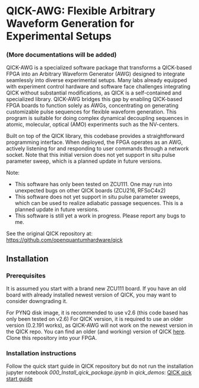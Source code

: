 # QICK-AWG: Flexible Arbitrary Waveform Generation for Experimental Setups
### (More documentations will be added)
QICK-AWG is a specialized software package that transforms a QICK-based FPGA into an Arbitrary Waveform Generator (AWG) designed to integrate seamlessly into diverse experimental setups. Many labs already equipped with experiment control hardware and software face challenges integrating QICK without substantial modifications, as QICK is a self-contained and specialized library. QICK-AWG bridges this gap by enabling QICK-based FPGA boards to function solely as AWGs, concentrating on generating customizable pulse sequences for flexible waveform generation. This program is suitable for doing complex dynamical decoupling sequences in atomic, molecular, optical (AMO) experiments such as the NV-centers. 

Built on top of the QICK library, this codebase provides a straightforward programming interface. When deployed, the FPGA operates as an AWG, actively listening for and responding to user commands through a network socket. Note that this initial version does not yet support in situ pulse parameter sweep, which is a planned update in future versions.

Note: 
- This software has only been tested on ZCU111. One may run into unexpected bugs on other QICK boards (ZCU216, RFSoC4x2)
- This software does not yet support in situ pulse parameter sweeps, which can be used to realize adiabatic passage sequences. This is a planned update in future versions.
- This software is still yet a work in progress. Please report any bugs to me. 

See the original QICK repository at: https://github.com/openquantumhardware/qick

## Installation

### Prerequisites
It is assumed you start with a brand new ZCU111 board. If you have an old board with already installed newest version of QICK, you may want to consider downgrading it. 

For PYNQ disk image, it is recommended to use v2.6 (this code based has only been tested on v2.6)
For QICK version, it is required to use an older version (0.2.191 works), as QICK-AWG will not work on the newest version in the QICK repo. You can find an older (and working) version of QICK [here](https://github.com/yao-lab-harvard/qick). Clone this repository into your FPGA. 

### Installation instructions
Follow the quick start guide in QICK repository but do not run the installation jupyter notebook _000_Install_qick_package.ipynb_ in _qick_demos_: [QICK qick start guide](https://github.com/openquantumhardware/qick/tree/main/quick_start)







